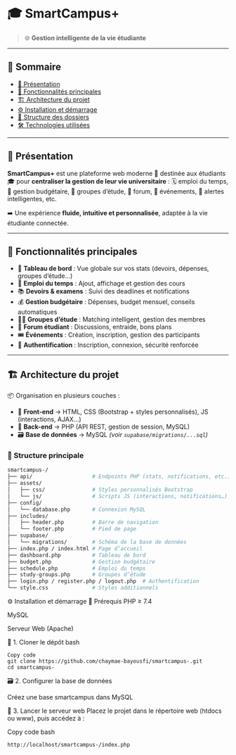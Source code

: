 # 🎓 SmartCampus+

> 🌐 **Gestion intelligente de la vie étudiante**

---

## 🧭 Sommaire

- [🎯 Présentation](#-présentation)
- [🚀 Fonctionnalités principales](#-fonctionnalités-principales)
- [🏗️ Architecture du projet](#️-architecture-du-projet)
- [⚙️ Installation et démarrage](#️-installation-et-démarrage)
- [📂 Structure des dossiers](#-structure-des-dossiers)
- [🛠️ Technologies utilisées](#️-technologies-utilisées)


---

## 🎯 Présentation

**SmartCampus+** est une plateforme web moderne 🌟 destinée aux étudiants 🎓 pour **centraliser la gestion de leur vie universitaire** :
🗓️ emploi du temps, 💸 gestion budgétaire, 👥 groupes d’étude, 💬 forum, 🎉 événements, 🔔 alertes intelligentes, etc.

➡️ Une expérience **fluide, intuitive et personnalisée**, adaptée à la vie étudiante connectée.

---

## 🚀 Fonctionnalités principales

- 🧩 **Tableau de bord** : Vue globale sur vos stats (devoirs, dépenses, groupes d’étude…)
- 📅 **Emploi du temps** : Ajout, affichage et gestion des cours
- 📚 **Devoirs & examens** : Suivi des deadlines et notifications
- 💰 **Gestion budgétaire** : Dépenses, budget mensuel, conseils automatiques
- 👩‍🏫 **Groupes d’étude** : Matching intelligent, gestion des membres
- 💬 **Forum étudiant** : Discussions, entraide, bons plans
- 🎟️ **Événements** : Création, inscription, gestion des participants
- 🔐 **Authentification** : Inscription, connexion, sécurité renforcée

---

## 🏗️ Architecture du projet

📦 Organisation en plusieurs couches :

- 🎨 **Front-end** → HTML, CSS (Bootstrap + styles personnalisés), JS (interactions, AJAX…)
- 🧠 **Back-end** → PHP (API REST, gestion de session, MySQL)
- 🗃️ **Base de données** → MySQL *(voir `supabase/migrations/...sql`)*

### 📁 Structure principale

```bash
smartcampus-/
├── api/                   # Endpoints PHP (stats, notifications, etc.)
├── assets/
│   ├── css/               # Styles personnalisés Bootstrap
│   └── js/                # Scripts JS (interactions, notifications…)
├── config/
│   └── database.php       # Connexion MySQL
├── includes/
│   ├── header.php         # Barre de navigation
│   └── footer.php         # Pied de page
├── supabase/
│   └── migrations/        # Schéma de la base de données
├── index.php / index.html # Page d’accueil
├── dashboard.php          # Tableau de bord
├── budget.php             # Gestion budgétaire
├── schedule.php           # Emploi du temps
├── study-groups.php       # Groupes d’étude
├── login.php / register.php / logout.php  # Authentification
└── style.css              # Styles additionnels
```
⚙️ Installation et démarrage
🧩 Prérequis
PHP ≥ 7.4

MySQL 

Serveur Web (Apache)


🔽 1. Cloner le dépôt
bash
```
Copy code
git clone https://github.com/chaymae-bayousfi/smartcampus-.git
cd smartcampus-
```
🗃️ 2. Configurer la base de données

Créez une base smartcampus dans MySQL

🚀 3. Lancer le serveur web
Placez le projet dans le répertoire web (htdocs ou www), puis accédez à :

Copy code
bash
```
http://localhost/smartcampus-/index.php
```
